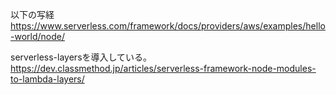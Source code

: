 以下の写経
https://www.serverless.com/framework/docs/providers/aws/examples/hello-world/node/

serverless-layersを導入している。
https://dev.classmethod.jp/articles/serverless-framework-node-modules-to-lambda-layers/